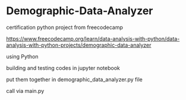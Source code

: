 # Demographic-Data-Analyzer
certification python project from freecodecamp

https://www.freecodecamp.org/learn/data-analysis-with-python/data-analysis-with-python-projects/demographic-data-analyzer

using Python

building and testing codes in jupyter notebook

put them together in demographic_data_analyzer.py file

call via main.py
